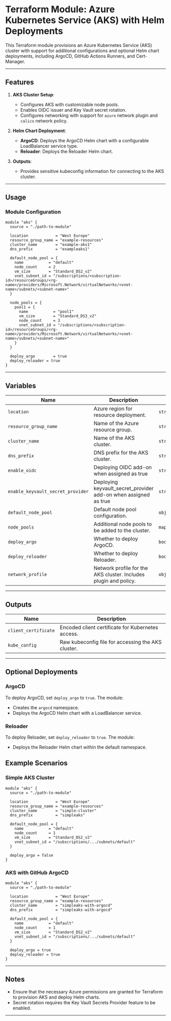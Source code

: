 # Terraform Module: Azure Kubernetes Service (AKS) with Helm Deployments

This Terraform module provisions an Azure Kubernetes Service (AKS) cluster with support for additional configurations and optional Helm chart deployments, including ArgoCD, GitHub Actions Runners, and Cert-Manager.

---

## Features

1. **AKS Cluster Setup**:
   - Configures AKS with customizable node pools.
   - Enables OIDC issuer and Key Vault secret rotation.
   - Configures networking with support for `azure` network plugin and `calico` network policy.

3. **Helm Chart Deployment**:
   - **ArgoCD**: Deploys the ArgoCD Helm chart with a configurable LoadBalancer service type.
   - **Reloader**: Deploys the Reloader Helm chart.

4. **Outputs**:
   - Provides sensitive kubeconfig information for connecting to the AKS cluster.

---

## Usage

### Module Configuration

```hcl
module "aks" {
  source = "./path-to-module"

  location            = "West Europe"
  resource_group_name = "example-resources"
  cluster_name        = "example-aks1"
  dns_prefix          = "exampleaks1"

  default_node_pool = {
    name           = "default"
    node_count     = 2
    vm_size        = "Standard_DS2_v2"
    vnet_subnet_id = "/subscriptions/<subscription-id>/resourceGroups/<rg-name>/providers/Microsoft.Network/virtualNetworks/<vnet-name>/subnets/<subnet-name>"
  }

  node_pools = {
    pool1 = {
      name           = "pool1"
      vm_size        = "Standard_DS3_v2"
      node_count     = 3
      vnet_subnet_id = "/subscriptions/<subscription-id>/resourceGroups/<rg-name>/providers/Microsoft.Network/virtualNetworks/<vnet-name>/subnets/<subnet-name>"
    }
  }

  deploy_argo        = true
  deploy_reloader = true
}
```

---

## Variables

| Name                       | Description                                                                                           | Type        | Default              |
|----------------------------|-------------------------------------------------------------------------------------------------------|-------------|----------------------|
| `location`                 | Azure region for resource deployment.                                                                | `string`     | N/A                  |
| `resource_group_name`      | Name of the Azure resource group.                                                                    | `string`     | N/A                  |
| `cluster_name`             | Name of the AKS cluster.                                                                             | `string`     | N/A                  |
| `dns_prefix`               | DNS prefix for the AKS cluster.                                                                      | `string`     | N/A                  |
| `enable_oidc`              | Deploying OIDC add-on when assigned as true                                                          | `string`     | N/A                  |
| `enable_keyvault_secret_provider`              | Deploying keyvault_secret_provider add-on when assigned as true                  | `string`     | N/A                  |
| `default_node_pool`        | Default node pool configuration.                                                                     | `object`    | N/A                  |
| `node_pools`               | Additional node pools to be added to the cluster.                                                   | `map(object)` | `{}`                |
| `deploy_argo`              | Whether to deploy ArgoCD.                                                                            | `bool`      | `false`              |
| `deploy_reloader`              | Whether to deploy Reloader.                                                                            | `bool`      | `false`              |
| `network_profile`          | Network profile for the AKS cluster. Includes plugin and policy.                                     | `object`    | `{"azure", "calico"}`|

---

## Outputs

| Name                | Description                                      |
|---------------------|--------------------------------------------------|
| `client_certificate` | Encoded client certificate for Kubernetes access. |
| `kube_config`        | Raw kubeconfig file for accessing the AKS cluster.|

---

## Optional Deployments

### ArgoCD

To deploy ArgoCD, set `deploy_argo` to `true`. The module:
- Creates the `argocd` namespace.
- Deploys the ArgoCD Helm chart with a LoadBalancer service.

### Reloader

To deploy Reloader, set `deploy_reloader` to `true`. The module:
- Deploys the Reloader Helm chart within the default namespace.

## Example Scenarios

### Simple AKS Cluster

```hcl
module "aks" {
  source = "./path-to-module"

  location            = "West Europe"
  resource_group_name = "example-resources"
  cluster_name        = "simple-cluster"
  dns_prefix          = "simpleaks"

  default_node_pool = {
    name           = "default"
    node_count     = 1
    vm_size        = "Standard_DS2_v2"
    vnet_subnet_id = "/subscriptions/.../subnets/default"
  }

  deploy_argo = false
}
```

### AKS with GitHub ArgoCD

```hcl
module "aks" {
  source = "./path-to-module"

  location            = "West Europe"
  resource_group_name = "example-resources"
  cluster_name        = "simpleaks-with-argocd"
  dns_prefix          = "simpleaks-with-argocd"

  default_node_pool = {
    name           = "default"
    node_count     = 1
    vm_size        = "Standard_DS2_v2"
    vnet_subnet_id = "/subscriptions/.../subnets/default"
  }

  deploy_argo = true
  deploy_reloader = true
}
```

---

## Notes

- Ensure that the necessary Azure permissions are granted for Terraform to provision AKS and deploy Helm charts.
- Secret rotation requires the Key Vault Secrets Provider feature to be enabled.

--- 
